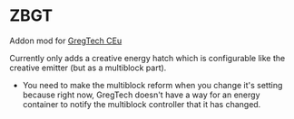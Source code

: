 # ZBGT

Addon mod for [GregTech CEu](https://github.com/GregTechCEu/GregTech)

Currently only adds a creative energy hatch which is configurable like the creative emitter (but as a multiblock part).
- You need to make the multiblock reform when you change it's setting because right now, GregTech doesn't have a way for an energy container to notify the multiblock controller that it has changed.